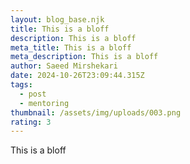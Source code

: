 ```yaml
---
layout: blog_base.njk
title: This is a bloff
description: This is a bloff
meta_title: This is a bloff
meta_description: This is a bloff
author: Saeed Mirshekari
date: 2024-10-26T23:09:44.315Z
tags:
  - post
  - mentoring
thumbnail: /assets/img/uploads/003.png
rating: 3
---
```

This is a bloff